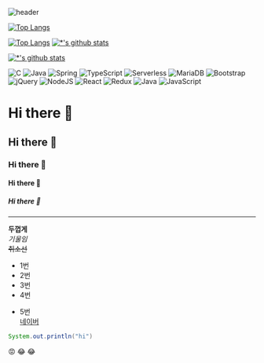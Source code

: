 ![header](https://capsule-render.vercel.app/api?type=shark&color=auto&height=300&section=header&text=자라나는%20코린이&fontSize=90)

[![Top Langs](https://github-readme-stats.vercel.app/api/top-langs/?username=hodooha)](https://github.com/hodooha/github-readme-stats)

[![Top Langs](https://github-readme-stats.vercel.app/api/top-langs/?username=hodooha&layout=compact)](https://github.com/hodooha/github-readme-stats)
[![*'s github stats](https://github-readme-stats.vercel.app/api?username=hodooha&show_icons=true&theme=radical)](https://github.com/hodooha)

[![*'s github stats](https://github-readme-stats.vercel.app/api?username=hodooha)](https://github.com/hodooha)

![C](https://img.shields.io/badge/c-%2300599C.svg?style=for-the-badge&logo=c&logoColor=white)
![Java](https://img.shields.io/badge/java-%23ED8B00.svg?style=for-the-badge&logo=openjdk&logoColor=white)
![Spring](https://img.shields.io/badge/-Spring-6DB33F?style=for-the-badge&logo=Spring&logoColor=white)
![TypeScript](https://img.shields.io/badge/-TypeScript-3178C6?style=flat-square&logo=TypeScript&logoColor=white)
![Serverless](https://img.shields.io/badge/-Serverless-FD5750?style=flat-square&logo=Serverless&logoColor=magenta)
![MariaDB](https://img.shields.io/badge/-MariaDB-1F305F?style=flat-square&logo=mariadb&logoColor=white)
![Bootstrap](https://img.shields.io/badge/bootstrap-%238511FA.svg?style=for-the-badge&logo=bootstrap&logoColor=white)
![jQuery](https://img.shields.io/badge/jquery-%230769AD.svg?style=for-the-badge&logo=jquery&logoColor=white)
![NodeJS](https://img.shields.io/badge/node.js-6DA55F?style=for-the-badge&logo=node.js&logoColor=white)
![React](https://img.shields.io/badge/react-%2320232a.svg?style=for-the-badge&logo=react&logoColor=%2361DAFB)
![Redux](https://img.shields.io/badge/redux-%23593d88.svg?style=for-the-badge&logo=redux&logoColor=white)
![Java](https://img.shields.io/badge/java-%23ED8B00.svg?style=for-the-badge&logo=openjdk&logoColor=white)
![JavaScript](https://img.shields.io/badge/javascript-%23323330.svg?style=for-the-badge&logo=javascript&logoColor=%23F7DF1E)



# Hi there 👋
## Hi there 👋
### Hi there 👋
#### Hi there 👋
##### Hi there 👋
---
**두껍게**<br>
*기울임*<br>
~~취소선~~
* 1번
* 2번
* 3번
* 4번
- 5번<br>
[네이버](https://naver.com)

```java
System.out.println("hi")
```

😡
😂
😂
